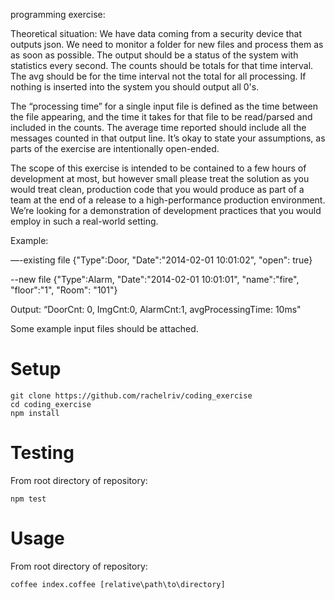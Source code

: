 programming exercise:

Theoretical situation:
We have data coming from a security device that outputs json. We need to monitor a folder for new files and process them as as soon as possible.
The output should be a status of the system with statistics every
second. The counts should be totals for that time interval. The avg should be for the time interval not the total for all processing. If nothing is inserted into the system you should output all 0's.

The “processing time” for a single input file is defined as the time between the file appearing, and the time it takes for that file to be read/parsed and included in the counts.  The average time reported should include all the messages counted in that output line.  It’s okay to state your assumptions, as parts of the exercise are intentionally open-ended.

The scope of this exercise is intended to be contained to a few hours of development at most, but however small please treat the solution as you would treat clean, production code that you would produce as part of a team at the end of a release to a high-performance production environment. We’re looking for a demonstration of development practices that you would employ in such a real-world setting.

Example:

—-existing file
{"Type":Door, "Date":"2014-02-01 10:01:02", "open": true}

--new file
{"Type":Alarm, "Date":"2014-02-01 10:01:01", "name":"fire", "floor":"1", "Room": "101"}

Output:
“DoorCnt: 0, ImgCnt:0, AlarmCnt:1, avgProcessingTime: 10ms"


Some example input files should be attached.

# Setup #
```
git clone https://github.com/rachelriv/coding_exercise
cd coding_exercise
npm install
```

# Testing #
From root directory of repository: 
```
npm test
```

# Usage #
From root directory of repository:
```
coffee index.coffee [relative\path\to\directory]
```
